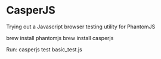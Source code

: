 CasperJS
========

Trying out a Javascript browser testing utility for PhantomJS


brew install phantomjs
brew install casperjs

Run:
casperjs test basic_test.js
